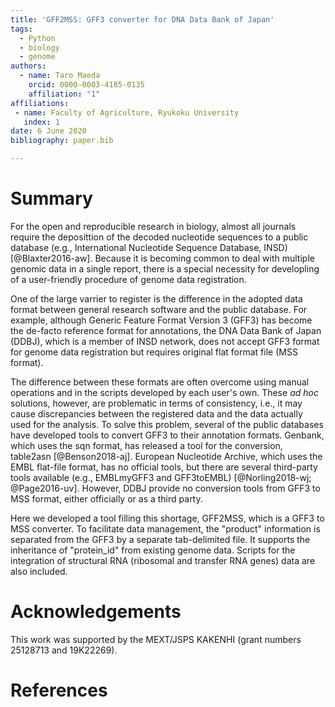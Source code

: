 ```yaml
---
title: 'GFF2MSS: GFF3 converter for DNA Data Bank of Japan'
tags:
  - Python
  - biology
  - genome
authors:
  - name: Taro Maeda
    orcid: 0000-0003-4185-0135
    affiliation: "1"
affiliations:
 - name: Faculty of Agriculture, Ryukoku University
   index: 1
date: 6 June 2020
bibliography: paper.bib

---
```


# Summary 

For the open and reproducible research in biology, almost all journals require the deposittion of the decoded nucleotide sequences to a public database (e.g., International Nucleotide Sequence Database, INSD) [@Blaxter2016-aw]. Because it is becoming common to deal with multiple genomic data in a single report, there is a special necessity for developling of a user-friendly procedure of genome data registration. 

One of the large varrier to register is the difference in the adopted data format between general research software and the public database. For example, although Generic Feature Format Version 3 (GFF3) has become the de-facto reference format for annotations, the DNA Data Bank of Japan (DDBJ), which is a member of INSD network, does not accept GFF3 format for genome data registration but requires original flat format file (MSS format).

The difference between these formats are often overcome using manual operations and in the scripts developed by each user's own. These *ad hoc* solutions, however, are problematic in terms of consistency, i.e., it may cause discrepancies between the registered data and the data actually used for the analysis. To solve this problem, several of the public databases have developed tools to convert GFF3 to their annotation formats. Genbank, which uses the sqn format, has released a tool for the conversion, table2asn [@Benson2018-aj]. European Nucleotide Archive, which uses the EMBL flat-file format, has no official tools, but there are several third-party tools available (e.g., EMBLmyGFF3 and GFF3toEMBL) [@Norling2018-wj; @Page2016-uv]. However, DDBJ provide no conversion tools from GFF3 to MSS format, either officially or as a third party.

Here we developed a tool filling this shortage, GFF2MSS, which is a GFF3 to MSS converter. To facilitate data management, the "product" information is separated from the GFF3 by a separate tab-delimited file. It supports the inheritance of "protein_id" from existing genome data. Scripts for the integration of structural RNA (ribosomal and transfer RNA genes) data are also included.

# Acknowledgements

 This work was supported by the MEXT/JSPS KAKENHI (grant numbers 25128713 and 19K22269). 

# References

